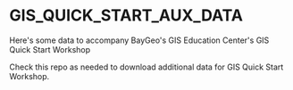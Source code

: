 # GIS_QUICK_START_AUX_DATA
Here's some data to accompany BayGeo's GIS Education Center's GIS Quick Start Workshop 

Check this repo as needed to download additional data for GIS Quick Start Workshop.  
